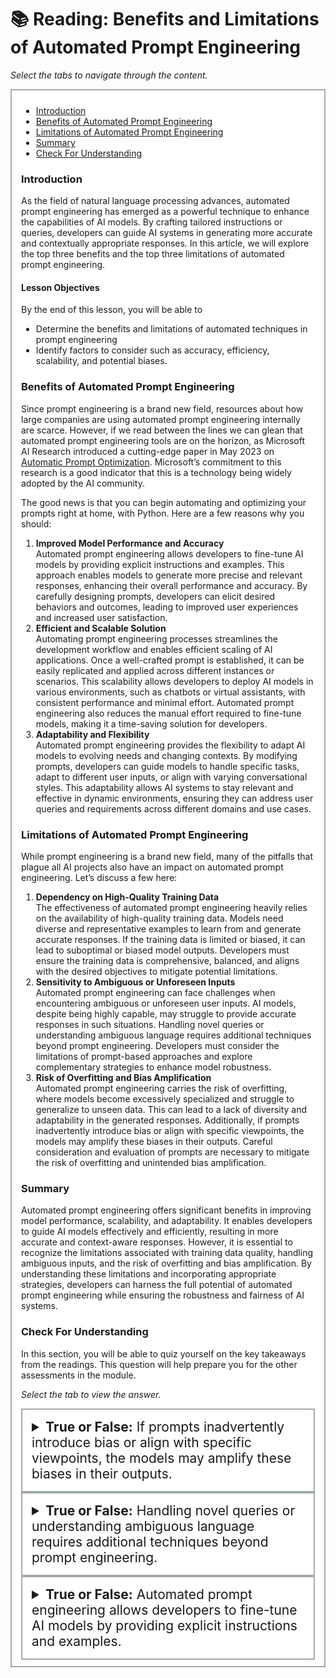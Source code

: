 # 📚 Reading: Benefits and Limitations of Automated Prompt Engineering

<p><em>Select the tabs to navigate through the content.</em></p>
<div style="margin: 1em 0%; padding: 10px 15px; border: 2px solid #A2AAAD; background: #ffffff; font-size: 100%; overflow: auto;">
<div class="enhanceable_content tabs">
<ul>
<li><a href="#fragment-1">Introduction</a></li>
<li><a href="#fragment-2">Benefits of Automated Prompt Engineering</a></li>
<li><a href="#fragment-3">Limitations of Automated Prompt Engineering</a></li>
<li><a href="#fragment-4">Summary</a></li>
<li><a href="#fragment-5">Check For Understanding</a></li>
</ul>
<div id="fragment-1" style="overflow: auto:;">
<h3>Introduction</h3>
<p>As the field of natural language processing advances, automated prompt engineering has emerged as a powerful technique to enhance the capabilities of AI models. By crafting tailored instructions or queries, developers can guide AI systems in generating more accurate and contextually appropriate responses. In this article, we will explore the top three benefits and the top three limitations of automated prompt engineering.</p>
<h4>Lesson Objectives</h4>
<p>By the end of this lesson, you will be able to&nbsp;</p>
<ul>
<li aria-level="1">Determine the benefits and limitations of automated techniques in prompt engineering</li>
<li aria-level="1">Identify factors to consider such as accuracy, efficiency, scalability, and potential biases.</li>
</ul>
</div>
<div id="fragment-2" style="overflow: auto:;">
<h3>Benefits of Automated Prompt Engineering</h3>
<p>Since prompt engineering is a brand new field, resources about how large companies are using automated prompt engineering internally are scarce. However, if we read between the lines we can glean that automated prompt engineering tools are on the horizon, as Microsoft AI Research introduced a cutting-edge paper in May 2023 on <a class="inline_disabled" href="https://arxiv.org/abs/2305.03495" target="_blank">Automatic Prompt Optimization</a>. Microsoft’s commitment to this research is a good indicator that this is a technology being widely adopted by the AI community.</p>
<p>The good news is that you can begin automating and optimizing your prompts right at home, with Python. Here are a few reasons why you should:</p>
<ol style="list-style-type: decimal;">
<li><strong>Improved Model Performance and Accuracy</strong><br>Automated prompt engineering allows developers to fine-tune AI models by providing explicit instructions and examples. This approach enables models to generate more precise and relevant responses, enhancing their overall performance and accuracy. By carefully designing prompts, developers can elicit desired behaviors and outcomes, leading to improved user experiences and increased user satisfaction.</li>
<li><strong>Efficient and Scalable Solution</strong><br>Automating prompt engineering processes streamlines the development workflow and enables efficient scaling of AI applications. Once a well-crafted prompt is established, it can be easily replicated and applied across different instances or scenarios. This scalability allows developers to deploy AI models in various environments, such as chatbots or virtual assistants, with consistent performance and minimal effort. Automated <span>prompt engineering also reduces the manual effort required to fine-tune models, making it a time-saving solution for developers.</span></li>
<li><strong>Adaptability and Flexibility</strong><br>Automated prompt engineering provides the flexibility to adapt AI models to evolving needs and changing contexts. By modifying prompts, developers can guide models to handle specific tasks, adapt to different user inputs, or align with varying conversational styles. This adaptability allows AI systems to stay relevant and effective in dynamic environments, ensuring they can address user queries and requirements across different domains and use cases.</li>
</ol>
</div>
<div id="fragment-3" style="overflow: auto:;">
<h3>Limitations of Automated Prompt Engineering</h3>
<p>While prompt engineering is a brand new field, many of the pitfalls that plague all AI projects also have an impact on automated prompt engineering. Let’s discuss a few here:</p>
<ol style="list-style-type: decimal;">
<li><strong>Dependency on High-Quality Training Data</strong><br>The effectiveness of automated prompt engineering heavily relies on the availability of high-quality training data. Models need diverse and representative examples to learn from and generate accurate responses. If the training data is limited or biased, it can lead to suboptimal or biased model outputs. Developers must ensure the training data is comprehensive, balanced, and aligns with the desired objectives to mitigate potential limitations.</li>
<li><strong>Sensitivity to Ambiguous or Unforeseen Inputs</strong><br>Automated prompt engineering can face challenges when encountering ambiguous or unforeseen user inputs. AI models, despite being highly capable, may struggle to provide accurate responses in such situations. Handling novel queries or understanding ambiguous language requires additional techniques beyond prompt engineering. Developers must consider the limitations of prompt-based approaches and explore complementary strategies to enhance model robustness.</li>
<li><strong>Risk of Overfitting and Bias Amplification</strong><br>Automated prompt engineering carries the risk of overfitting, where models become excessively specialized and struggle to generalize to unseen data. This can lead to a lack of diversity and adaptability in the generated responses. Additionally, if prompts inadvertently introduce bias or align with specific viewpoints, the models may amplify these biases in their outputs. Careful consideration and evaluation of prompts are necessary to mitigate the risk of overfitting and unintended bias amplification.</li>
</ol>
</div>
<div id="fragment-4" style="overflow: auto:;">
<h3>Summary</h3>
<p>Automated prompt engineering offers significant benefits in improving model performance, scalability, and adaptability. It enables developers to guide AI models effectively and efficiently, resulting in more accurate and context-aware responses. However, it is essential to recognize the limitations associated with training data quality, handling ambiguous inputs, and the risk of overfitting and bias amplification. By understanding these limitations and incorporating appropriate strategies, developers can harness the full potential of automated prompt engineering while ensuring the robustness and fairness of AI systems.</p>
</div>
<div id="fragment-5" style="overflow: auto:;">
<h3>Check For Understanding</h3>
<p>In this section, you will be able to quiz yourself on the key takeaways from the readings. This question will help prepare you for the other assessments in the module.&nbsp;</p>
<p><em>Select the tab to view the answer.</em></p>
<details>
<summary style="padding: 15px; font-size: 150%; border: 2px solid #A2AAAD;"><strong>True or False:</strong> If prompts inadvertently introduce bias or align with specific viewpoints, the models may amplify these biases in their outputs.&nbsp;</summary>
<ul>
<li>True, careful consideration and evaluation of prompts are necessary to mitigate the risk of overfitting and unintended bias amplification.</li>
</ul>
</details><details>
<summary style="padding: 15px; font-size: 150%; border: 2px solid #A2AAAD;"><strong>True or False:</strong> Handling novel queries or understanding ambiguous language requires additional techniques beyond prompt engineering.&nbsp;</summary>
<p>True, handling novel queries or understanding ambiguous language requires additional techniques beyond prompt engineering.</p>
</details><details>
<summary style="padding: 15px; font-size: 150%; border: 2px solid #A2AAAD;"><strong>True or False:</strong> Automated prompt engineering allows developers to fine-tune AI models by providing explicit instructions and examples.</summary>
<p>True, automated prompt engineering carries the risk of overfitting, where models become excessively specialized and struggle to generalize to unseen data.</p>
</details></div>
</div>
</div>